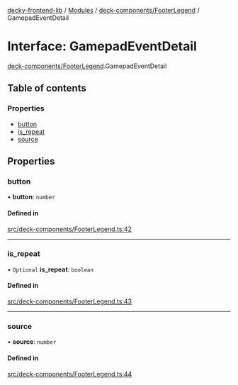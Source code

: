[decky-frontend-lib](../README.md) / [Modules](../modules.md) / [deck-components/FooterLegend](../modules/deck_components_FooterLegend.md) / GamepadEventDetail

# Interface: GamepadEventDetail

[deck-components/FooterLegend](../modules/deck_components_FooterLegend.md).GamepadEventDetail

## Table of contents

### Properties

- [button](deck_components_FooterLegend.GamepadEventDetail.md#button)
- [is\_repeat](deck_components_FooterLegend.GamepadEventDetail.md#is_repeat)
- [source](deck_components_FooterLegend.GamepadEventDetail.md#source)

## Properties

### button

• **button**: `number`

#### Defined in

[src/deck-components/FooterLegend.ts:42](https://github.com/SteamDeckHomebrew/decky-frontend-lib/blob/767dc2f/src/deck-components/FooterLegend.ts#L42)

___

### is\_repeat

• `Optional` **is\_repeat**: `boolean`

#### Defined in

[src/deck-components/FooterLegend.ts:43](https://github.com/SteamDeckHomebrew/decky-frontend-lib/blob/767dc2f/src/deck-components/FooterLegend.ts#L43)

___

### source

• **source**: `number`

#### Defined in

[src/deck-components/FooterLegend.ts:44](https://github.com/SteamDeckHomebrew/decky-frontend-lib/blob/767dc2f/src/deck-components/FooterLegend.ts#L44)

